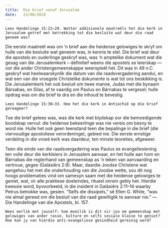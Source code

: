 ```yaml
---
title:  Die brief vanaf Jerusalem
date:   23/08/2018
---
```


`Lees Handelinge 15:22–29. Watter addisionele maatreëls het die kerk in Jerusalem getref met betrekking tot die besluite wat deur die raad geneem was?`

Die eerste maatreël was om ‘n brief aan die heidense gelowiges te skryf om hulle van die besluite wat geneem was, in kennis te stel. Die brief wat deur die apostels en ouderlinge geskryf was, was ‘n amptelike dokument wat die gesag van die Jerusalemkerk – definitief weens die apostels se leierskap — oor die ander Christengemeenskappe weerspieël het. Dit was in 49 n.C. geskryf wat heelwaarskynlik die datum van die raadsvergadering aandui, en wat een van die vroegste Christelike dokumente is wat tot ons beskikking is. Die Jerusalemkerk het ook besluit om twee manne, Judas met die bynaam Bársabas, en Silas, af te vaardig om Paulus en Bárnabas te vergesel; hulle opdrag was om die brief te dra en die inhoud te bevestig.

`Lees Handelinge 15:30–33. Hoe het die kerk in Antiochië op die brief gereageer?`

Toe die brief gelees was, was die kerk met blydskap oor die bemoedigende boodskap vervul: die heidense bekeerlinge was nie vereis om besny te word nie. Hulle het ook geen teenstand teen die bepalinge in die brief (die viervoudige apostoliese verordeninge), gebied nie. Die eerste ernstige verdeling in die vroeë kerk was daardeur, ten minste teoreties, afgeweer.

Teen die einde van die raadsvergadering was Paulus se evangeliesiening ten volle deur die kerkleiers in Jerusalem aanvaar, en het hulle aan hom en Bárnabas die regterhand van gemeenskap as ‘n teken van aanvaarding en vertroue, gegee (Galásiërs 2:9). Maar, daardie Joodse Christene wat aangehou het met die onderhouding van die Joodse wette, sou dit nog hoogs problematies vind om samesyn saam met die heidense gelowiges te geniet, wat, vir alle praktiese doeleindes, ritueel onrein gebly het. Hierdie kwessie word, byvoorbeeld, in die insident in Galásiërs 2:11–14 waarby Petrus betrokke was, gesien. “Selfs die dissipels,” sê Ellen G. White, “was nie almal gereed om die besluit van die raad gewilliglik te aanvaar nie.” — Die Handelinge van die Apostels, bl. 157.

`Wees eerlik met jouself: hoe moeilik is dit vir jou om gemeenskap met gelowiges van ander rasse, kulture en selfs sosiale klasse te geniet? Hoe kan jy van hierdie anti-evangeliese gesindheid gereinig word?`